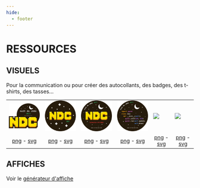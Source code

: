 ```yaml
---
hide:
  - footer
---
```


# RESSOURCES


## VISUELS

Pour la communication ou pour créer des autocollants, des badges, des t-shirts, des tasses...

<table>
  <tr>
    <td><img src="https://github.com/nuitducode/ORGANISATION-2023/raw/main/visuels/2023-NDC.png" width="150" /></td>
    <td><img src="https://github.com/nuitducode/ORGANISATION-2023/raw/main/visuels/2023-NDC-07.png" width="150" /></td>
    <td><img src="https://github.com/nuitducode/ORGANISATION-2023/raw/main/visuels/2023-NDC-Scratch-Python.png" width="150" /></td>
    <td><img src="https://github.com/nuitducode/ORGANISATION-2023/raw/main/visuels/2023-Python.png" width="150" /></td>
    <td><img src="https://github.com/nuitducode/ORGANISATION-2023/raw/main/visuels/2023-Scratch" width="150" /></td>
    <td><img src="https://github.com/nuitducode/ORGANISATION-2023/raw/main/visuels/2023-Scratch-Python" width="150" /></td>
  </tr>
  <tr>
    <td style='text-align:center'><a href="https://github.com/nuitducode/ORGANISATION-2023/raw/main/visuels/2023-NDC.png" download>png</a> - <a href="https://github.com/nuitducode/ORGANISATION-2023/raw/main/logos/2023-NDC.svg" download>svg</a></td>
    <td style='text-align:center'><a href="https://github.com/nuitducode/ORGANISATION-2023/raw/main/visuels/2023-NDC-07.png" download>png</a> - <a href="https://github.com/nuitducode/ORGANISATION-2023/raw/main/visuels/2023-NDC-07.svg" download>svg</a></td>
    <td style='text-align:center'><a href="https://github.com/nuitducode/ORGANISATION-2023/raw/main/visuels/2023-NDC-Scratch-Python.png" download>png</a> - <a href="https://github.com/nuitducode/ORGANISATION-2023/raw/main/visuels/2023-NDC-Scratch-Python.svg" download>svg</a></td>
    <td style='text-align:center'><a href="https://github.com/nuitducode/ORGANISATION-2023/raw/main/logos/2023-Python.png" download>png</a> - <a href="https://github.com/nuitducode/ORGANISATION-2023/raw/main/visuels/2023-Python.svg" download>svg</a></td>
    <td style='text-align:center'><a href="https://github.com/nuitducode/ORGANISATION-2023/raw/main/logos/2023-Scratch.png" download>png</a> - <a href="https://github.com/nuitducode/ORGANISATION-2023/raw/main/visuels/2023-Scratch.svg" download>svg</a></td>
    <td style='text-align:center'><a href="https://github.com/nuitducode/ORGANISATION-2023/raw/main/logos/2023-Scratch-Python.png" download>png</a> - <a href="https://github.com/nuitducode/ORGANISATION-2023/raw/main/visuels/2023-Scratch-Python.svg" download>svg</a></td>
  </tr>  
</table>


## AFFICHES

Voir le <a href="https://www.nuitducode.net/affiche-generateur" target="_blank">générateur d'affiche</a>
